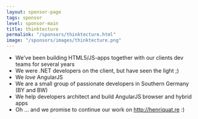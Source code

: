 ```yaml
---
layout: sponsor-page
tags: sponsor
level: sponsor-main
title: thinktecture
permalink: "/sponsors/thinktecture.html"
image: "/sponsors/images/thinktecture.png"
---
```


- We've been building HTML5/JS-apps together with our clients dev teams for several years
- We were .NET developers on the client, but have seen the light ;)
- We *love* AngularJS
- We are a small group of passionate developers in Southern Germany (BY and BW)
- We help developers architect and build AngularJS browser and hybrid apps
- Oh ... and we promise to continue our work on http://henriquat.re :)
